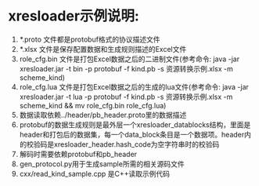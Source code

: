 xresloader示例说明:
======
1. *.proto 文件都是protobuf格式的协议描述文件
2. *.xlsx 文件是保存配置数据和生成规则描述的Excel文件
3. role_cfg.bin 文件是打包Excel数据之后的二进制文件(参考命令: java -jar xresloader.jar -t bin -p protobuf -f kind.pb -s 资源转换示例.xlsx -m scheme_kind)
4. role_cfg.lua 文件是打包Excel数据之后的生成的lua文件(参考命令: java -jar xresloader.jar -t lua -p protobuf -f kind.pb -s 资源转换示例.xlsx -m scheme_kind && mv role_cfg.bin role_cfg.lua)
5. 数据读取依赖../header/pb_header.proto里的数据描述
6. protobuf的数据生成规则是最外层一个xresloader_datablocks结构，里面是header和打包后的数据集，每一个data_block条目是一个数据项。header内的校验码是xresloader_header.hash_code为空字符串时的校验码
7. 解码时需要依赖protobuf和pb_header
8. gen_protocol.py用于生成sample所需的相关源码文件
9. cxx/read_kind_sample.cpp 是C++读取示例代码